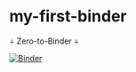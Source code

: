 # my-first-binder
÷ Zero-to-Binder ÷

[![Binder](https://mybinder.org/badge_logo.svg)](https://mybinder.org/v2/gh/SpezialK71/my-first-binder/HEAD)
